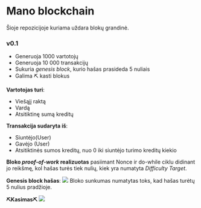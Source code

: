 # Mano blockchain

Šioje repozicijoje kuriama uždara blokų grandinė.

### v0.1

- Generuoja 1000 vartotojų 
- Generuoja 10 000 transakcijų
- Sukuria *genesis block*, kurio hašas prasideda 5 nuliais
- Galima ⛏ kasti blokus

**Vartotojas turi**:
- Viešąjį raktą
- Vardą
- Atsitiktinę sumą kreditų

**Transakcija sudaryta iš**:
- Siuntėjo(User)
- Gavėjo (User)
- Atsitiktinės sumos kreditų, nuo 0 iki siuntėjo turimo kreditų kiekio

**Bloko *proof-of-work* realizuotas** pasiimant Nonce ir do-while ciklu didinant jo reikšmę, kol hašas turės tiek nulių, kiek yra numatyta *Difficulty Target*.

**Genesis block hašas**:
![](https://i.imgur.com/anisM5I.png)
Bloko sunkumas numatytas toks, kad hašas turėtų 5 nulius pradžioje.

**⛏Kasimas⛏**
![](https://i.imgur.com/nj87MVB.png)
